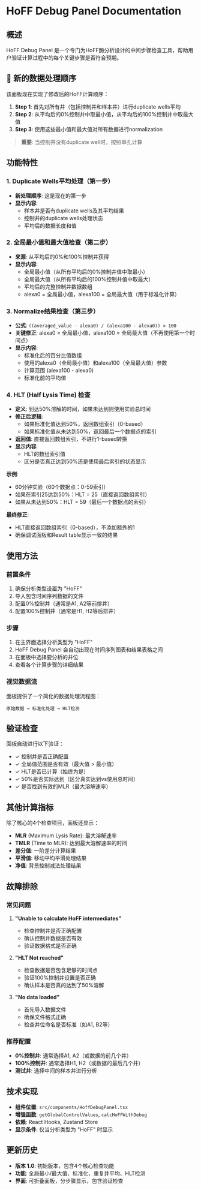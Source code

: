 # HoFF Debug Panel Documentation

## 概述

HoFF Debug Panel 是一个专门为HoFF酶分析设计的中间步骤检查工具，帮助用户验证计算过程中的每个关键步骤是否符合预期。

## 🔄 **新的数据处理顺序**

该面板现在实现了修改后的HoFF计算顺序：

1. **Step 1**: 首先对所有井（包括控制井和样本井）进行duplicate wells平均
2. **Step 2**: 从平均后的0%控制井中取最小值，从平均后的100%控制井中取最大值
3. **Step 3**: 使用这些最小值和最大值对所有数据进行normalization

> **重要**: 当控制井没有duplicate well时，按照单孔计算

## 功能特性

### 1. Duplicate Wells平均处理（第一步）

- **新处理顺序**: 这是现在的第一步
- **显示内容**:
  - 样本井是否有duplicate wells及其平均结果
  - 控制井的duplicate wells处理状态
  - 平均后的数据长度和值

### 2. 全局最小值和最大值检查（第二步）

- **来源**: 从平均后的0%和100%控制井获得
- **显示内容**:
  - 全局最小值（从所有平均后的0%控制井值中取最小）
  - 全局最大值（从所有平均后的100%控制井值中取最大）
  - 平均后的完整控制井数据数组
  - alexa0 = 全局最小值，alexa100 = 全局最大值（用于标准化计算）

### 3. Normalize结果检查（第三步）

- **公式**: `((averaged_value - alexa0) / (alexa100 - alexa0)) × 100`
- **关键修正**: alexa0 = 全局最小值，alexa100 = 全局最大值（不再使用第一个时间点）
- **显示内容**:
  - 标准化后的百分比值数组
  - 使用的alexa0（全局最小值）和alexa100（全局最大值）参数
  - 计算范围 (alexa100 - alexa0)
  - 标准化前的平均值

### 4. HLT (Half Lysis Time) 检查

- **定义**: 到达50%溶解的时间，如果未达到则使用实验总时间
- **修正后逻辑**: 
  - 如果标准化值达到50%，返回数组索引（0-based）
  - 如果标准化值从未达到50%，返回最后一个数据点的索引
- **返回值**: 直接返回数组索引，不进行1-based转换
- **显示内容**:
  - HLT的数组索引值
  - 区分是否真正达到50%还是使用最后索引的状态显示

**示例**:
- 60分钟实验（60个数据点：0-59索引）
- 如果在索引25达到50%：HLT = 25（直接返回数组索引）
- 如果从未达到50%：HLT = 59（最后一个数据点的索引）

**最终修正**:
- HLT直接返回数组索引（0-based），不添加额外的1
- 确保调试面板和Result table显示一致的结果

## 使用方法

### 前置条件

1. 确保分析类型设置为 "HoFF"
2. 导入包含时间序列数据的文件
3. 配置0%控制井（通常是A1, A2等前排井）
4. 配置100%控制井（通常是H1, H2等后排井）

### 步骤

1. 在主界面选择分析类型为 "HoFF"
2. HoFF Debug Panel 会自动出现在时间序列图表和结果表格之间
3. 在面板中选择要分析的井位
4. 查看各个计算步骤的详细结果

### 视觉数据流

面板提供了一个简化的数据处理流程图：
```
原始数据 → 标准化处理 → HLT检测
```

## 验证检查

面板自动进行以下验证：

- ✓ 控制井是否正确配置
- ✓ 全局值范围是否有效（最大值 > 最小值）
- ✓ HLT是否已计算（始终为是）
- ✓ 50%是否实际达到（区分真实达到vs使用总时间）
- ✓ 是否找到有效的MLR（最大溶解速率）

## 其他计算指标

除了核心的4个检查项目，面板还显示：

- **MLR** (Maximum Lysis Rate): 最大溶解速率
- **TMLR** (Time to MLR): 达到最大溶解速率的时间
- **差分值**: 一阶差分计算结果
- **平滑值**: 移动平均平滑处理结果
- **净值**: 背景控制减法处理结果

## 故障排除

### 常见问题

1. **"Unable to calculate HoFF intermediates"**
   - 检查控制井是否正确配置
   - 确认控制井数据是否有效
   - 验证数据格式是否正确

2. **"HLT Not reached"**
   - 检查数据是否包含足够的时间点
   - 验证100%控制井设置是否正确
   - 确认样本是否真的达到了50%溶解

3. **"No data loaded"**
   - 首先导入数据文件
   - 确保文件格式正确
   - 检查井位命名是否标准（如A1, B2等）

### 推荐配置

- **0%控制井**: 通常选择A1, A2（或数据的前几个井）
- **100%控制井**: 通常选择H1, H2（或数据的最后几个井）
- **测试井**: 选择中间的样本井进行分析

## 技术实现

- **组件位置**: `src/components/HoffDebugPanel.tsx`
- **增强函数**: `getGlobalControlValues`, `calcHoFFWithDebug`
- **依赖**: React Hooks, Zustand Store
- **显示条件**: 仅当分析类型为 "HoFF" 时显示

## 更新历史

- **版本 1.0**: 初始版本，包含4个核心检查功能
- **功能**: 全局最小/最大值、标准化、重复井平均、HLT检测
- **界面**: 可折叠面板，分步骤显示，包含验证检查
